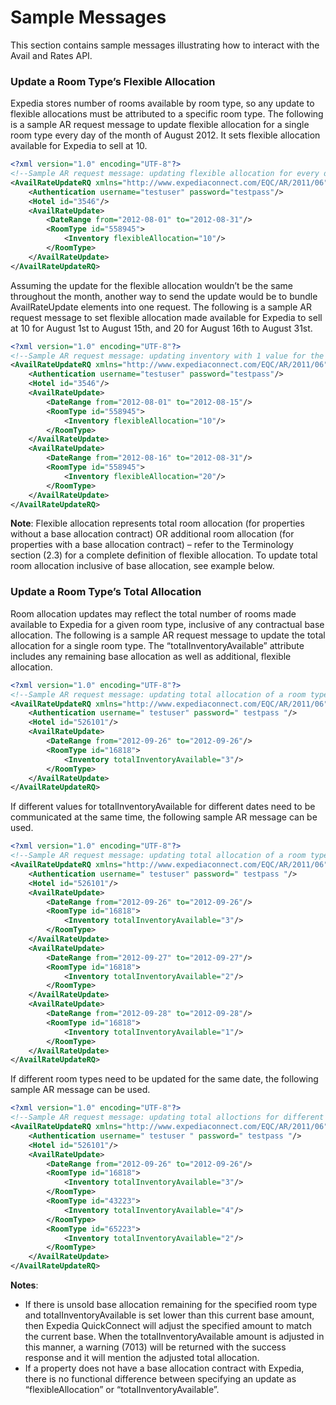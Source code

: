 # Sample Messages
This section contains sample messages illustrating how to interact with the Avail and Rates API.

### Update a Room Type’s Flexible Allocation
Expedia stores number of rooms available by room type, so any update to flexible allocations must be attributed to a specific room type. The following is a sample AR request message to update flexible allocation for a single room type every day of the month of August 2012. It sets flexible allocation available for Expedia to sell at 10.
```xml
<?xml version="1.0" encoding="UTF-8"?>
<!--Sample AR request message: updating flexible allocation for every day of the month of August 2012-->
<AvailRateUpdateRQ xmlns="http://www.expediaconnect.com/EQC/AR/2011/06">
    <Authentication username="testuser" password="testpass"/>
    <Hotel id="3546"/>
    <AvailRateUpdate>
        <DateRange from="2012-08-01" to="2012-08-31"/>
        <RoomType id="558945">
            <Inventory flexibleAllocation="10"/>
        </RoomType>
    </AvailRateUpdate>
</AvailRateUpdateRQ>
```
Assuming the update for the flexible allocation wouldn’t be the same throughout the month, another way to send the update would be to bundle AvailRateUpdate elements into one request. The following is a sample AR request message to set flexible allocation made available for Expedia to sell at 10 for August 1st to August 15th, and 20 for August 16th to August 31st.
```xml
<?xml version="1.0" encoding="UTF-8"?>
<!--Sample AR request message: updating inventory with 1 value for the first half of August 2012, and another value for the 2nd half-->
<AvailRateUpdateRQ xmlns="http://www.expediaconnect.com/EQC/AR/2011/06">
    <Authentication username="testuser" password="testpass"/>
    <Hotel id="3546"/>
    <AvailRateUpdate>
        <DateRange from="2012-08-01" to="2012-08-15"/>
        <RoomType id="558945">
            <Inventory flexibleAllocation="10"/>
        </RoomType>
    </AvailRateUpdate>
    <AvailRateUpdate>
        <DateRange from="2012-08-16" to="2012-08-31"/>
        <RoomType id="558945">
            <Inventory flexibleAllocation="20"/>
        </RoomType>
    </AvailRateUpdate>
</AvailRateUpdateRQ>
```
**Note**: Flexible allocation represents total room allocation (for properties without a base allocation contract) OR additional room allocation (for properties with a base allocation contract) – refer to the Terminology section (2.3) for a complete definition of flexible allocation. To update total room allocation inclusive of base allocation, see example below.

### Update a Room Type’s Total Allocation
Room allocation updates may reflect the total number of rooms made available to Expedia for a given room type, inclusive of any contractual base allocation. The following is a sample AR request message to update the total allocation for a single room type. The “totalInventoryAvailable” attribute includes any remaining base allocation as well as additional, flexible allocation.
```xml
<?xml version="1.0" encoding="UTF-8"?>
<!--Sample AR request message: updating total allocation of a room type-->
<AvailRateUpdateRQ xmlns="http://www.expediaconnect.com/EQC/AR/2011/06">
    <Authentication username=" testuser" password=" testpass "/>
    <Hotel id="526101"/>
    <AvailRateUpdate>
        <DateRange from="2012-09-26" to="2012-09-26"/>
        <RoomType id="16818">
            <Inventory totalInventoryAvailable="3"/>
        </RoomType>
    </AvailRateUpdate>
</AvailRateUpdateRQ>
```
If different values for totalInventoryAvailable for different dates need to be communicated at the same time, the following sample AR message can be used.
```xml
<?xml version="1.0" encoding="UTF-8"?>
<!--Sample AR request message: updating total allocation of a room type with different values on different days-->
<AvailRateUpdateRQ xmlns="http://www.expediaconnect.com/EQC/AR/2011/06">
    <Authentication username=" testuser" password=" testpass "/>
    <Hotel id="526101"/>
    <AvailRateUpdate>
        <DateRange from="2012-09-26" to="2012-09-26"/>
        <RoomType id="16818">
            <Inventory totalInventoryAvailable="3"/>
        </RoomType>
    </AvailRateUpdate>
    <AvailRateUpdate>
        <DateRange from="2012-09-27" to="2012-09-27"/>
        <RoomType id="16818">
            <Inventory totalInventoryAvailable="2"/>
        </RoomType>
    </AvailRateUpdate>
    <AvailRateUpdate>
        <DateRange from="2012-09-28" to="2012-09-28"/>
        <RoomType id="16818">
            <Inventory totalInventoryAvailable="1"/>
        </RoomType>
    </AvailRateUpdate>
</AvailRateUpdateRQ>
```
If different room types need to be updated for the same date, the following sample AR message can be used.
```xml
<?xml version="1.0" encoding="UTF-8"?>
<!--Sample AR request message: updating total alloctions for different room types-->
<AvailRateUpdateRQ xmlns="http://www.expediaconnect.com/EQC/AR/2011/06">
    <Authentication username=" testuser " password=" testpass "/>
    <Hotel id="526101"/>
    <AvailRateUpdate>
        <DateRange from="2012-09-26" to="2012-09-26"/>
        <RoomType id="16818">
            <Inventory totalInventoryAvailable="3"/>
        </RoomType>
        <RoomType id="43223">
            <Inventory totalInventoryAvailable="4"/>
        </RoomType>
        <RoomType id="65223">
            <Inventory totalInventoryAvailable="2"/>
        </RoomType>
    </AvailRateUpdate>
</AvailRateUpdateRQ>
```
**Notes**:
- If there is unsold base allocation remaining for the specified room type and totalInventoryAvailable is set lower than this current base amount, then Expedia QuickConnect will adjust the specified amount to match the current base. When the totalInventoryAvailable amount is adjusted in this manner, a warning (7013) will be returned with the success response and it will mention the adjusted total allocation.
- If a property does not have a base allocation contract with Expedia, there is no functional difference between specifying an update as “flexibleAllocation” or “totalInventoryAvailable”.
